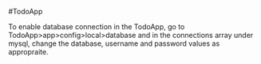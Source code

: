 #TodoApp

To enable database connection in the TodoApp, 
go to TodoApp>app>config>local>database and in the connections array under mysql, change the database, username and password values as appropraite. 
